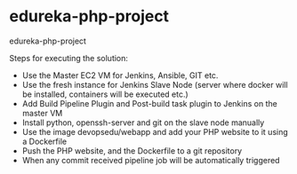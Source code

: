 # edureka-php-project
edureka-php-project 

Steps for executing the solution:

- Use the Master EC2 VM for Jenkins, Ansible, GIT etc.
- Use the fresh instance for Jenkins Slave Node (server where docker will be installed, containers will be executed etc.)
- Add Build Pipeline Plugin and Post-build task plugin to Jenkins on the master VM
- Install python, openssh-server and git on the slave node manually
- Use the image devopsedu/webapp and add your PHP website to it using a Dockerfile
- Push the PHP website, and the Dockerfile to a git repository
- When any commit received pipeline job will be automatically triggered
